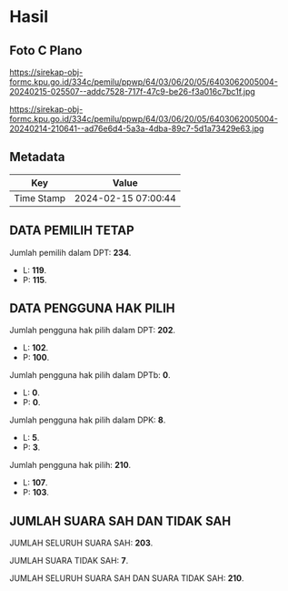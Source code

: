 # Hasil

## Foto C Plano

https://sirekap-obj-formc.kpu.go.id/334c/pemilu/ppwp/64/03/06/20/05/6403062005004-20240215-025507--addc7528-717f-47c9-be26-f3a016c7bc1f.jpg

https://sirekap-obj-formc.kpu.go.id/334c/pemilu/ppwp/64/03/06/20/05/6403062005004-20240214-210641--ad76e6d4-5a3a-4dba-89c7-5d1a73429e63.jpg


## Metadata

| Key        | Value               |
| ---------- | ------------------- |
| Time Stamp | 2024-02-15 07:00:44 |


## DATA PEMILIH TETAP

Jumlah pemilih dalam DPT: **234**.
 * L: **119**.
 * P: **115**.

## DATA PENGGUNA HAK PILIH

Jumlah pengguna hak pilih dalam DPT: **202**.
 * L: **102**.
 * P: **100**.

Jumlah pengguna hak pilih dalam DPTb: **0**.
 * L: **0**.
 * P: **0**.

Jumlah pengguna hak pilih dalam DPK: **8**.
 * L: **5**.
 * P: **3**.

Jumlah pengguna hak pilih: **210**.
 * L: **107**.
 * P: **103**.

## JUMLAH SUARA SAH DAN TIDAK SAH

JUMLAH SELURUH SUARA SAH: **203**.

JUMLAH SUARA TIDAK SAH: **7**.

JUMLAH SELURUH SUARA SAH DAN SUARA TIDAK SAH: **210**.


